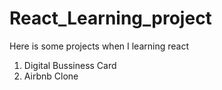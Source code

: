 # React_Learning_project
Here is some projects when I learning react
1. Digital Bussiness Card
2. Airbnb Clone
